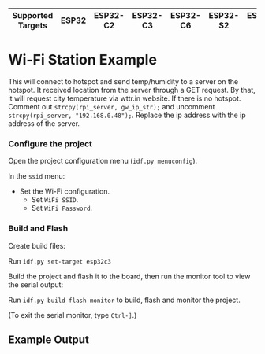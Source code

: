 | Supported Targets | ESP32 | ESP32-C2 | ESP32-C3 | ESP32-C6 | ESP32-S2 | ESP32-S3 |
| ----------------- | ----- | -------- | -------- | -------- | -------- | -------- |

# Wi-Fi Station Example

This will connect to hotspot and send temp/humidity to a server on the hotspot. It received location from the server through a GET request. By that, it will request city temperature via wttr.in website. If there is no hotspot. Comment out ``strcpy(rpi_server, gw_ip_str);`` and uncomment ``strcpy(rpi_server, "192.168.0.48");``. Replace the ip address with the ip address of the server.

### Configure the project

Open the project configuration menu (`idf.py menuconfig`).

In the `ssid` menu:

* Set the Wi-Fi configuration.
    * Set `WiFi SSID`.
    * Set `WiFi Password`.

### Build and Flash

Create build files:

Run `idf.py set-target esp32c3`

Build the project and flash it to the board, then run the monitor tool to view the serial output:

Run `idf.py build flash monitor` to build, flash and monitor the project.

(To exit the serial monitor, type ``Ctrl-]``.)


## Example Output
